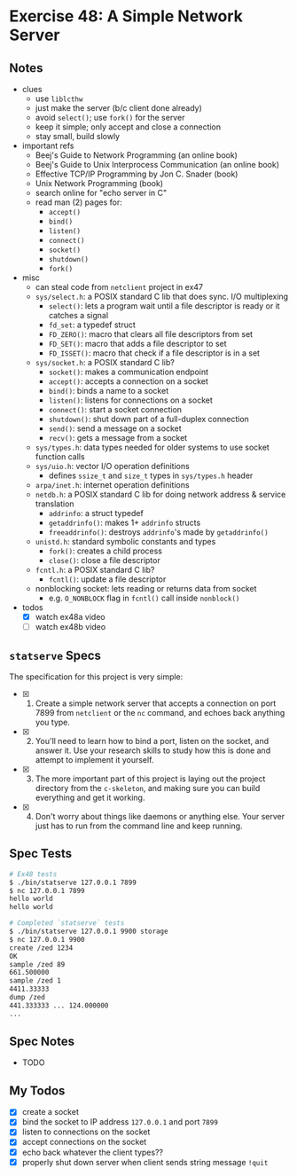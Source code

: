 # Exercise 48: A Simple Network Server

## Notes

- clues
  - use `liblcthw`
  - just make the server (b/c client done already)
  - avoid `select()`; use `fork()` for the server
  - keep it simple; only accept and close a connection
  - stay small, build slowly
- important refs
  - Beej's Guide to Network Programming (an online book)
  - Beej's Guide to Unix Interprocess Communication (an online book)
  - Effective TCP/IP Programming by Jon C. Snader (book)
  - Unix Network Programming (book)
  - search online for "echo server in C"
  - read man (2) pages for:
    - `accept()`
    - `bind()`
    - `listen()`
    - `connect()`
    - `socket()`
    - `shutdown()`
    - `fork()`
- misc
  - can steal code from `netclient` project in ex47
  - `sys/select.h`: a POSIX standard C lib that does sync. I/O multiplexing
    - `select()`: lets a program wait until a file descriptor is ready or it catches a signal
    - `fd_set`: a typedef struct
    - `FD_ZERO()`: macro that clears all file descriptors from set
    - `FD_SET()`: macro that adds a file descriptor to set
    - `FD_ISSET()`: macro that check if a file descriptor is in a set
  - `sys/socket.h`: a POSIX standard C lib?
    - `socket()`: makes a communication endpoint
    - `accept()`: accepts a connection on a socket
    - `bind()`: binds a name to a socket
    - `listen()`: listens for connections on a socket
    - `connect()`: start a socket connection
    - `shutdown()`: shut down part of a full-duplex connection
    - `send()`: send a message on a socket
    - `recv()`: gets a message from a socket
  - `sys/types.h`: data types needed for older systems to use socket function calls
  - `sys/uio.h`: vector I/O operation definitions
    - defines `ssize_t` and `size_t` types in `sys/types.h` header
  - `arpa/inet.h`: internet operation definitions
  - `netdb.h`: a POSIX standard C lib for doing network address & service translation
    - `addrinfo`: a struct typedef
    - `getaddrinfo()`: makes 1+ `addrinfo` structs
    - `freeaddrinfo()`: destroys `addrinfo`'s made by `getaddrinfo()`
  - `unistd.h`: standard symbolic constants and types
    - `fork()`: creates a child process
    - `close()`: close a file descriptor
  - `fcntl.h`: a POSIX standard C lib?
    - `fcntl()`: update a file descriptor
  - nonblocking socket: lets reading or returns data from socket
    - e.g. `O_NONBLOCK` flag in `fcntl()` call inside `nonblock()`
- todos
  - [x] watch ex48a video
  - [ ] watch ex48b video

## `statserve` Specs

The specification for this project is very simple:

- [x] 1. Create a simple network server that accepts a connection on port 7899 from `netclient` or the `nc` command, and echoes back anything you type.
- [x] 2. You'll need to learn how to bind a port, listen on the socket, and answer it. Use your research skills to study how this is done and attempt to implement it yourself.
- [x] 3. The more important part of this project is laying out the project directory from the `c-skeleton`, and making sure you can build everything and get it working.
- [x] 4. Don't worry about things like daemons or anything else. Your server just has to run from the command line and keep running.

## Spec Tests

```bash
# Ex48 tests
$ ./bin/statserve 127.0.0.1 7899
$ nc 127.0.0.1 7899
hello world
hello world

# Completed `statserve` tests
$ ./bin/statserve 127.0.0.1 9900 storage
$ nc 127.0.0.1 9900
create /zed 1234
OK
sample /zed 89
661.500000
sample /zed 1
4411.33333
dump /zed
441.333333 ... 124.000000
...
```

## Spec Notes

- TODO

## My Todos

- [x] create a socket
- [x] bind the socket to IP address `127.0.0.1` and port `7899`
- [x] listen to connections on the socket
- [x] accept connections on the socket
- [x] echo back whatever the client types??
- [x] properly shut down server when client sends string message `!quit`
